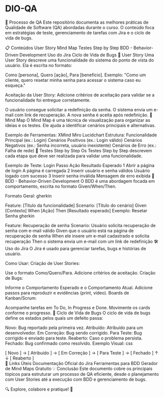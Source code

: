 # DIO-QA

🚀 Processo de QA
Este repositório documenta as melhores práticas de Qualidade de Software (QA) abordadas durante o curso. O conteúdo foca em estratégias de teste, gerenciamento de tarefas com Jira e o ciclo de vida de bugs.

📋 Conteúdos
User Story
Mind Map
Testes Step by Step
BDD - Behavior-Driven Development
Uso do Jira
Ciclo de Vida de Bugs
📝 User Story
Uma User Story descreve uma funcionalidade do sistema do ponto de vista do usuário. Ela é escrita no formato:

Como [persona],
Quero [ação],
Para [benefício].
Exemplo:
"Como um cliente, quero resetar minha senha para acessar o sistema caso eu esqueça."

Aceitação da User Story:
Adicione critérios de aceitação para validar se a funcionalidade foi entregue corretamente.

O usuário consegue solicitar a redefinição da senha.
O sistema envia um e-mail com link de recuperação.
A nova senha é aceita após redefinição.
🧩 Mind Map
O Mind Map é uma técnica de visualização para organizar as ideias e os testes. Ele ajuda a identificar cenários principais e alternativas.

Exemplo de Ferramentas:
XMind
Miro
Lucidchart
Estrutura:
Funcionalidade Principal (ex.: Login)
Cenários Positivos (ex.: Login válido)
Cenários Negativos (ex.: Senha incorreta, usuário inexistente)
Cenários de Erro (ex.: Falha de rede)
🔄 Testes Step by Step
Os Testes Step by Step descrevem cada etapa que deve ser realizada para validar uma funcionalidade.

Exemplo de Teste: Login
Passo Ação Resultado Esperado
1 Abrir a página de login A página é carregada
2 Inserir usuário e senha válidos Usuário logado com sucesso
3 Inserir senha inválida Mensagem de erro exibida
🧪 BDD - Behavior-Driven Development
O BDD é uma abordagem focada em comportamento, escrita no formato Given/When/Then.

Formato Geral:
gherkin

Feature: [Título da funcionalidade]
Scenario: [Título do cenário]
Given [Contexto]
When [Ação]
Then [Resultado esperado]
Exemplo: Resetar Senha
gherkin

Feature: Recuperação de senha
Scenario: Usuário solicita recuperação de senha com e-mail válido
Given que o usuário está na página de recuperação de senha
When ele insere um e-mail cadastrado e solicita recuperação
Then o sistema envia um e-mail com um link de redefinição
🛠️ Uso do Jira
O Jira é usado para gerenciar tarefas, bugs e histórias de usuário.

Como Usar:
Criação de User Stories:

Use o formato Como/Quero/Para.
Adicione critérios de aceitação.
Criação de Bugs:

Informe o Comportamento Esperado e o Comportamento Atual.
Adicione passos para reproduzir e evidências (print, vídeo).
Boards de Kanban/Scrum:

Acompanhe tarefas em To Do, In Progress e Done.
Movimente os cards conforme o progresso.
🐛 Ciclo de Vida de Bugs
O ciclo de vida de bugs define os estados pelos quais um defeito passa:

Novo: Bug reportado pela primeira vez.
Atribuído: Atribuído para um desenvolvedor.
Em Correção: Bug sendo corrigido.
Para Teste: Bug corrigido e enviado para teste.
Reaberto: Caso o problema persista.
Fechado: Bug confirmado como resolvido.
Exemplo Visual:
css

[ Novo ] -> [ Atribuído ] -> [ Em Correção ] -> [ Para Teste ] -> [ Fechado ]
↑ ↓
[ Reaberto ]  
🔗 Links Úteis
Documentação Oficial do Jira
Ferramentas para BDD
Gerador de Mind Maps Gratuito
💡 Conclusão
Este documento cobre os principais tópicos para estruturar um processo de QA eficiente, desde o planejamento com User Stories até a execução com BDD e gerenciamento de bugs.

🔍 Explore, colabore e pratique! 🚀
